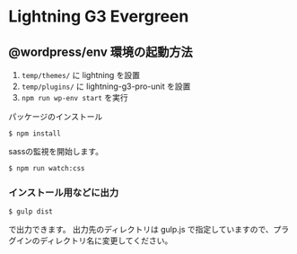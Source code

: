 # Lightning G3 Evergreen

## @wordpress/env 環境の起動方法
1. ```temp/themes/``` に lightning を設置
1. ```temp/plugins/``` に lightning-g3-pro-unit を設置
1. ```npm run wp-env start``` を実行

パッケージのインストール
```
$ npm install
```

sassの監視を開始します。
```
$ npm run watch:css
``` 

### インストール用などに出力

```
$ gulp dist
```

で出力できます。
出力先のディレクトリは gulp.js で指定していますので、プラグインのディレクトリ名に変更してください。
